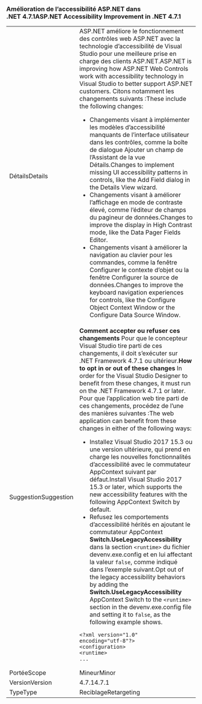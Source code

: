 ### <a name="aspnet-accessibility-improvement-in-net-471"></a><span data-ttu-id="b60a6-101">Amélioration de l’accessibilité ASP.NET dans .NET 4.7.1</span><span class="sxs-lookup"><span data-stu-id="b60a6-101">ASP.NET Accessibility Improvement in .NET 4.7.1</span></span>

|   |   |
|---|---|
|<span data-ttu-id="b60a6-102">Détails</span><span class="sxs-lookup"><span data-stu-id="b60a6-102">Details</span></span>|<span data-ttu-id="b60a6-103">ASP.NET améliore le fonctionnement des contrôles web ASP.NET avec la technologie d’accessibilité de Visual Studio pour une meilleure prise en charge des clients ASP.NET.</span><span class="sxs-lookup"><span data-stu-id="b60a6-103">ASP.NET is improving how ASP.NET Web Controls work with accessibility technology in Visual Studio to better support ASP.NET customers.</span></span>  <span data-ttu-id="b60a6-104">Citons notamment les changements suivants :</span><span class="sxs-lookup"><span data-stu-id="b60a6-104">These include the following changes:</span></span><ul><li><span data-ttu-id="b60a6-105">Changements visant à implémenter les modèles d’accessibilité manquants de l’interface utilisateur dans les contrôles, comme la boîte de dialogue Ajouter un champ de l’Assistant de la vue Détails.</span><span class="sxs-lookup"><span data-stu-id="b60a6-105">Changes to implement missing UI accessibility patterns in controls, like the Add Field dialog in the Details View wizard.</span></span></li><li><span data-ttu-id="b60a6-106">Changements visant à améliorer l’affichage en mode de contraste élevé, comme l’éditeur de champs du pagineur de données.</span><span class="sxs-lookup"><span data-stu-id="b60a6-106">Changes to improve the display in High Contrast mode, like the Data Pager Fields Editor.</span></span></li><li><span data-ttu-id="b60a6-107">Changements visant à améliorer la navigation au clavier pour les commandes, comme la fenêtre Configurer le contexte d’objet ou la fenêtre Configurer la source de données.</span><span class="sxs-lookup"><span data-stu-id="b60a6-107">Changes to improve the keyboard navigation experiences for controls, like the Configure Object Context Window or the Configure Data Source Window.</span></span></li></ul>|
|<span data-ttu-id="b60a6-108">Suggestion</span><span class="sxs-lookup"><span data-stu-id="b60a6-108">Suggestion</span></span>|<span data-ttu-id="b60a6-109">**Comment accepter ou refuser ces changements** Pour que le concepteur Visual Studio tire parti de ces changements, il doit s’exécuter sur .NET Framework 4.7.1 ou ultérieur.</span><span class="sxs-lookup"><span data-stu-id="b60a6-109">**How to opt in or out of these changes** In order for the Visual Studio Designer to benefit from these changes, it must run on the .NET Framework 4.7.1 or later.</span></span> <span data-ttu-id="b60a6-110">Pour que l’application web tire parti de ces changements, procédez de l’une des manières suivantes :</span><span class="sxs-lookup"><span data-stu-id="b60a6-110">The web application can benefit from these changes in either of the following ways:</span></span><ul><li><span data-ttu-id="b60a6-111">Installez Visual Studio 2017 15.3 ou une version ultérieure, qui prend en charge les nouvelles fonctionnalités d’accessibilité avec le commutateur AppContext suivant par défaut.</span><span class="sxs-lookup"><span data-stu-id="b60a6-111">Install Visual Studio 2017 15.3 or later, which supports the new accessibility features with the following AppContext Switch by default.</span></span></li><li><span data-ttu-id="b60a6-112">Refusez les comportements d’accessibilité hérités en ajoutant le commutateur AppContext **Switch.UseLegacyAccessibility** dans la section `<runtime>` du fichier devenv.exe.config et en lui affectant la valeur `false`, comme indiqué dans l’exemple suivant.</span><span class="sxs-lookup"><span data-stu-id="b60a6-112">Opt out of the legacy accessibility behaviors by adding the **Switch.UseLegacyAccessibility** AppContext Switch to the `<runtime>` section in the devenv.exe.config file and setting it to `false`, as the following example shows.</span></span></li></ul><pre><code>&lt;?xml version=&quot;1.0&quot; encoding=&quot;utf-8&quot;?&gt;<br />&lt;configuration&gt;<br />&lt;runtime&gt;<br />...</code></pre>|
|<span data-ttu-id="b60a6-113">Portée</span><span class="sxs-lookup"><span data-stu-id="b60a6-113">Scope</span></span>|<span data-ttu-id="b60a6-114">Mineur</span><span class="sxs-lookup"><span data-stu-id="b60a6-114">Minor</span></span>|
|<span data-ttu-id="b60a6-115">Version</span><span class="sxs-lookup"><span data-stu-id="b60a6-115">Version</span></span>|<span data-ttu-id="b60a6-116">4.7.1</span><span class="sxs-lookup"><span data-stu-id="b60a6-116">4.7.1</span></span>|
|<span data-ttu-id="b60a6-117">Type</span><span class="sxs-lookup"><span data-stu-id="b60a6-117">Type</span></span>|<span data-ttu-id="b60a6-118">Reciblage</span><span class="sxs-lookup"><span data-stu-id="b60a6-118">Retargeting</span></span>|
